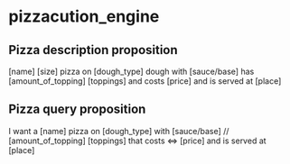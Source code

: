 # pizzacution_engine

## Pizza description proposition
[name] [size] pizza on [dough_type] dough with [sauce/base] has [amount_of_topping] [toppings] and costs [price] and is served at [place]

## Pizza query proposition

I want a [name] pizza on [dough_type] with [sauce/base] // [amount_of_topping] [toppings] that costs <=> [price] and is served at [place]